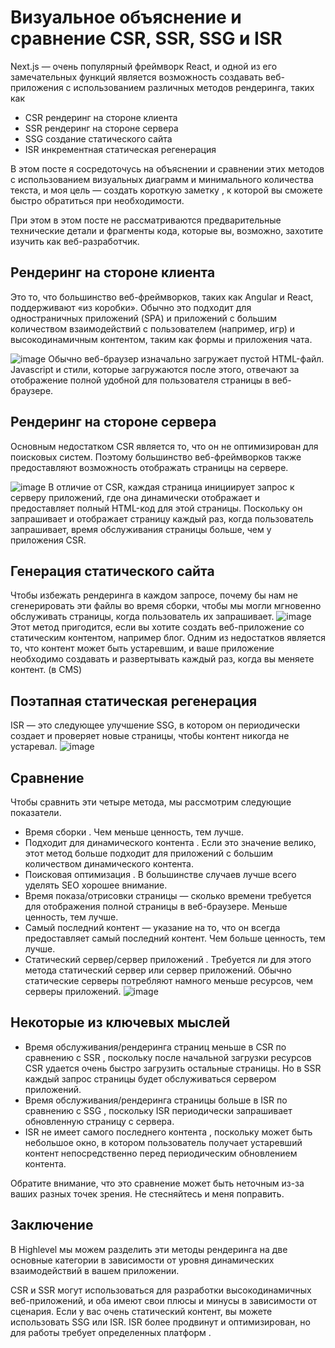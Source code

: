 # Визуальное объяснение и сравнение CSR, SSR, SSG и ISR

Next.js — очень популярный фреймворк React, и одной из его замечательных функций является возможность создавать веб-приложения с использованием различных методов рендеринга, таких как

- CSR рендеринг на стороне клиента
- SSR рендеринг на стороне сервера
- SSG создание статического сайта
- ISR инкрементная статическая регенерация

В этом посте я сосредоточусь на объяснении и сравнении этих методов с использованием визуальных диаграмм и минимального количества текста, и моя цель — создать короткую заметку , к которой вы сможете быстро обратиться при необходимости.

При этом в этом посте не рассматриваются предварительные технические детали и фрагменты кода, которые вы, возможно, захотите изучить как веб-разработчик.

## Рендеринг на стороне клиента
Это то, что большинство веб-фреймворков, таких как Angular и React, поддерживают «из коробки». Обычно это подходит для одностраничных приложений (SPA) и приложений с большим количеством взаимодействий с пользователем (например, игр) и высокодинамичным контентом, таким как формы и приложения чата.

![image](https://github.com/wmcheck/Notes/assets/2428660/219de166-c215-4209-8fa3-5abfb9bca276)
Обычно веб-браузер изначально загружает пустой HTML-файл. Javascript и стили, которые загружаются после этого, отвечают за отображение полной удобной для пользователя страницы в веб-браузере.

## Рендеринг на стороне сервера
Основным недостатком CSR является то, что он не оптимизирован для поисковых систем. Поэтому большинство веб-фреймворков также предоставляют возможность отображать страницы на сервере.

![image](https://github.com/wmcheck/Notes/assets/2428660/a5f5f942-ba60-4ac4-9445-df4bd6bc0491)
В отличие от CSR, каждая страница инициирует запрос к серверу приложений, где она динамически отображает и предоставляет полный HTML-код для этой страницы. Поскольку он запрашивает и отображает страницу каждый раз, когда пользователь запрашивает, время обслуживания страницы больше, чем у приложения CSR.

## Генерация статического сайта
Чтобы избежать рендеринга в каждом запросе, почему бы нам не сгенерировать эти файлы во время сборки, чтобы мы могли мгновенно обслуживать страницы, когда пользователь их запрашивает.
![image](https://github.com/wmcheck/Notes/assets/2428660/275f39e7-a829-4a7c-84e6-90d2775c3662)
Этот метод пригодится, если вы хотите создать веб-приложение со статическим контентом, например блог. Одним из недостатков является то, что контент может быть устаревшим, и ваше приложение необходимо создавать и развертывать каждый раз, когда вы меняете контент. (в CMS)

## Поэтапная статическая регенерация
ISR — это следующее улучшение SSG, в котором он периодически создает и проверяет новые страницы, чтобы контент никогда не устаревал.
![image](https://github.com/wmcheck/Notes/assets/2428660/b5e7b3b5-e89b-4e4a-b43b-dd42e0fe0733)

## Сравнение
Чтобы сравнить эти четыре метода, мы рассмотрим следующие показатели.

- Время сборки . Чем меньше ценность, тем лучше.
- Подходит для динамического контента . Если это значение велико, этот метод больше подходит для приложений с большим количеством динамического контента.
- Поисковая оптимизация . В большинстве случаев лучше всего уделять SEO хорошее внимание.
- Время показа/отрисовки страницы — сколько времени требуется для отображения полной страницы в веб-браузере. Меньше ценность, тем лучше.
- Самый последний контент — указание на то, что он всегда предоставляет самый последний контент. Чем больше ценность, тем лучше.
- Статический сервер/сервер приложений . Требуется ли для этого метода статический сервер или сервер приложений. Обычно статические серверы потребляют намного меньше ресурсов, чем серверы приложений.
![image](https://github.com/wmcheck/Notes/assets/2428660/d691d2d3-a0da-478c-ad34-73919f1c2d28)

## Некоторые из ключевых мыслей

- Время обслуживания/рендеринга страниц меньше в CSR по сравнению с SSR , поскольку после начальной загрузки ресурсов CSR удается очень быстро загрузить остальные страницы. Но в SSR каждый запрос страницы будет обслуживаться сервером приложений.
- Время обслуживания/рендеринга страницы больше в ISR по сравнению с SSG , поскольку ISR периодически запрашивает обновленную страницу с сервера.
- ISR не имеет самого последнего контента , поскольку может быть небольшое окно, в котором пользователь получает устаревший контент непосредственно перед периодическим обновлением контента.

Обратите внимание, что это сравнение может быть неточным из-за ваших разных точек зрения. Не стесняйтесь и меня поправить.

## Заключение
В Highlevel мы можем разделить эти методы рендеринга на две основные категории в зависимости от уровня динамических взаимодействий в вашем приложении.

CSR и SSR могут использоваться для разработки высокодинамичных веб-приложений, и оба имеют свои плюсы и минусы в зависимости от сценария.
Если у вас очень статический контент, вы можете использовать SSG или ISR. ISR более продвинут и оптимизирован, но для работы требует определенных платформ .
